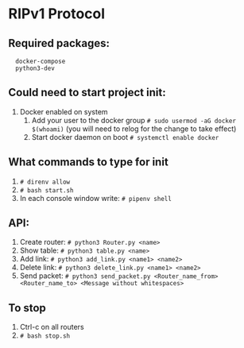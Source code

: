 # RIPv1 Protocol
## Required packages:
      docker-compose
      python3-dev
     
## Could need to start project init:
 1. Docker enabled on system
      1. Add your user to the docker group `# sudo usermod -aG docker $(whoami)` (you will need to relog for the change to take effect)
      2. Start docker daemon on boot `# systemctl enable docker`

## What commands to type for init
  1. `# direnv allow`
  2. `# bash start.sh`
  3. In each console window write: `# pipenv shell`
  
## API:
  1. Create router: `# python3 Router.py <name>`
  2. Show table: `# python3 table.py <name>`
  3. Add link: `# python3 add_link.py <name1> <name2>`
  4. Delete link: `# python3 delete_link.py <name1> <name2>`
  5. Send packet: `# python3 send_packet.py <Router_name_from> <Router_name_to> <Message without whitespaces>`

## To stop
  1. Ctrl-c on all routers
  2. `# bash stop.sh`
